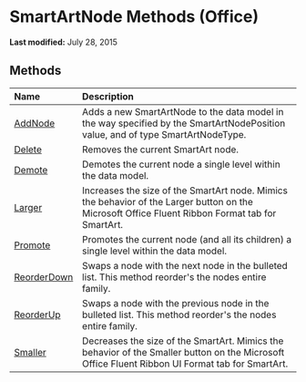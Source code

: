 
# SmartArtNode Methods (Office)

 **Last modified:** July 28, 2015


## Methods



|**Name**|**Description**|
|:-----|:-----|
| [AddNode](f3022423-4416-ab89-ff89-e6c46d65f42c.md)|Adds a new SmartArtNode to the data model in the way specified by the SmartArtNodePosition value, and of type SmartArtNodeType.|
| [Delete](916b7ddb-7ec1-64d7-6c8f-0bc6de389026.md)|Removes the current SmartArt node. |
| [Demote](075882bd-5784-9ba3-daed-065f4bf2c86e.md)|Demotes the current node a single level within the data model.|
| [Larger](d3fba84c-679c-a1bb-4ea5-85b790b6012e.md)|Increases the size of the SmartArt node. Mimics the behavior of the Larger button on the Microsoft Office Fluent Ribbon Format tab for SmartArt.|
| [Promote](806dae89-7a05-7597-70dc-ad297c79fbff.md)|Promotes the current node (and all its children) a single level within the data model.|
| [ReorderDown](0e927b37-08b4-639d-dab3-936d1d473d20.md)|Swaps a node with the next node in the bulleted list. This method reorder's the nodes entire family.|
| [ReorderUp](8c33b3cc-3d28-8959-c2ec-6e38ae07fcd2.md)|Swaps a node with the previous node in the bulleted list. This method reorder's the nodes entire family.|
| [Smaller](8e64f2f3-b3bd-b0a2-b3d2-d45a8a9a8fc7.md)|Decreases the size of the SmartArt. Mimics the behavior of the Smaller button on the Microsoft Office Fluent Ribbon UI Format tab for SmartArt.|
